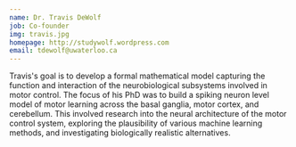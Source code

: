 ```yaml
---
name: Dr. Travis DeWolf
job: Co-founder
img: travis.jpg
homepage: http://studywolf.wordpress.com
email: tdewolf@uwaterloo.ca
---
```


Travis's goal is to develop a formal mathematical model capturing the
function and interaction of the neurobiological subsystems involved in
motor control. The focus of his PhD was to build a spiking neuron level
model of motor learning across the basal ganglia, motor cortex, and
cerebellum. This involved research into the neural architecture of the
motor control system, exploring the plausibility of various machine
learning methods, and investigating biologically realistic
alternatives.
